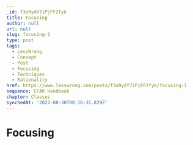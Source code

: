 ```yaml
---
_id: f3o9ydY7iPjFF2fyk
title: Focusing
author: null
url: null
slug: focusing-1
type: post
tags:
  - LessWrong
  - Concept
  - Post
  - Focusing
  - Techniques
  - Rationality
href: https://www.lesswrong.com/posts/f3o9ydY7iPjFF2fyk/focusing-1
sequence: CFAR Handbook
chapter: Classes
synchedAt: '2022-08-30T08:16:31.829Z'
---
```

# Focusing

